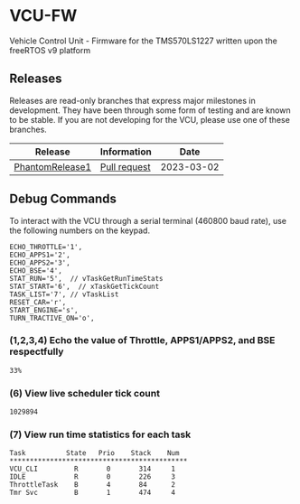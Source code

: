 # VCU-FW
Vehicle Control Unit - Firmware for the TMS570LS1227 written upon the freeRTOS v9 platform

## Releases 

Releases are read-only branches that express major milestones in development. They have been through some form of testing and are known to be stable. If you are not developing for the VCU, please use one of these branches.

|                                Release                                         |                           Information                       |    Date     |
|                                  ---                                           |                               ---                           |     ---     |
|[PhantomRelease1](https://github.com/sfuphantom/vcu-fw/tree/VCUPhantomRelease1) |[Pull request](https://github.com/sfuphantom/vcu-fw/pull/39) |  2023-03-02 |

## Debug Commands 

To interact with the VCU through a serial terminal (460800 baud rate), use the following numbers
on the keypad.

```  
ECHO_THROTTLE='1',
ECHO_APPS1='2',
ECHO_APPS2='3',
ECHO_BSE='4',
STAT_RUN='5',  // vTaskGetRunTimeStats
STAT_START='6',  // xTaskGetTickCount
TASK_LIST='7', // vTaskList
RESET_CAR='r',
START_ENGINE='s',
TURN_TRACTIVE_ON='o',
```
### (1,2,3,4) Echo the value of Throttle, APPS1/APPS2, and BSE respectfully
```
33%
```
### (6) View live scheduler tick count 
```
1029894
```
### (7) View run time statistics for each task  
```
Task          State   Prio    Stack    Num
********************************************
VCU_CLI         R       0       314     1
IDLE            R       0       226     3
ThrottleTask    B       4       84      2
Tmr Svc         B       1       474     4
```
